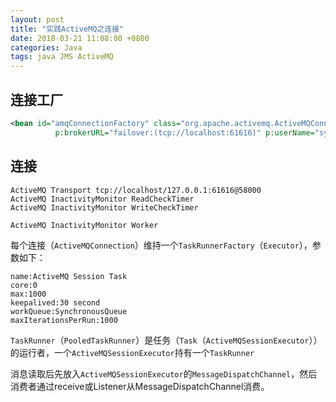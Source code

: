 ```yaml
---
layout: post
title: "实践ActiveMQ之连接"
date: 2018-03-21 11:08:00 +0800
categories: Java
tags: java JMS ActiveMQ
---
```




## 连接工厂

```xml
<bean id="amqConnectionFactory" class="org.apache.activemq.ActiveMQConnectionFactory"
		  p:brokerURL="failover:(tcp://localhost:61616)" p:userName="system" p:password="manager"/>
```

## 连接

```
ActiveMQ Transport tcp://localhost/127.0.0.1:61616@58000
ActiveMQ InactivityMonitor ReadCheckTimer
ActiveMQ InactivityMonitor WriteCheckTimer

ActiveMQ InactivityMonitor Worker
```

每个连接（`ActiveMQConnection`）维持一个`TaskRunnerFactory`（`Executor`），参数如下：

```properties
name:ActiveMQ Session Task
core:0
max:1000
keepalived:30 second
workQueue:SynchronousQueue
maxIterationsPerRun:1000
```

`TaskRunner`（`PooledTaskRunner`）是任务（`Task`（`ActiveMQSessionExecutor`））的运行者，一个`ActiveMQSessionExecutor`持有一个`TaskRunner`

消息读取后先放入`ActiveMQSessionExecutor`的`MessageDispatchChannel`，然后消费者通过receive或Listener从MessageDispatchChannel消费。